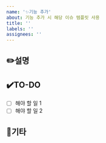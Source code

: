 ```yaml
---
name: '✨기능 추가'
about: 기능 추가 시 해당 이슈 템플릿 사용
title: ''
labels: ''
assignees: ''
---
```


## ✏️설명

## ✔️TO-DO

- [ ] 해야 할 일 1
- [ ] 해야 할 일 2

## 📢기타
